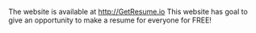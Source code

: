 The website is available at http://GetResume.io
This website has goal to give an opportunity to make a resume for everyone for FREE!
